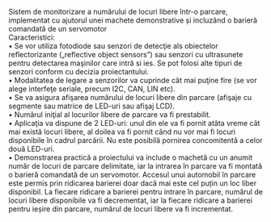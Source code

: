 Sistem de monitorizare a numărului de locuri libere într-o parcare, implementat cu 
ajutorul unei machete demonstrative și incluzând o barieră comandată de un 
servomotor  
Caracteristici:   
• Se vor utiliza fotodiode sau senzori de detecţie als obiectelor reflectorizante („reflective object 
sensors”) sau senzori cu ultrasunete pentru detectarea maşinilor care intră si ies. Se pot folosi 
alte tipuri de senzori conform cu decizia proiectantului.   
• Modalitatea de legare a senzorilor va cuprinde cât mai puţine fire (se vor alege interfeţe 
seriale, precum I2C, CAN, LIN etc).   
• Se va asigura afişarea numărului de locuri libere din parcare (afişaje cu segmente sau 
matrice de LED-uri sau afişaj LCD).   
• Numărul iniţial al locurilor libere de parcare va fi prestabilit.   
• Aplicaţia va dispune de 2 LED-uri: unul din ele va fi pornit atâta vreme cât mai există locuri 
libere, al doilea va fi pornit când nu vor mai fi locuri disponibile în cadrul parcării. Nu este 
posibilă pornirea concomitentă a celor două LED-uri.   
• Demonstrarea practică a proiectului va include o machetă cu un anumit număr de locuri de 
parcare delimitate, iar la intrarea în parcare va fi montată o barieră comandată de un 
servomotor. Accesul unui automobil în parcare este permis prin ridicarea barierei doar dacă 
mai este cel puțin un loc liber disponibil. La fiecare ridicare a barierei pentru intrare în 
parcare, numărul de locuri libere disponibile va fi decrementat, iar la fiecare ridicare a barierei 
pentru ieșire din parcare, numărul de locuri libere va fi incrementat. 